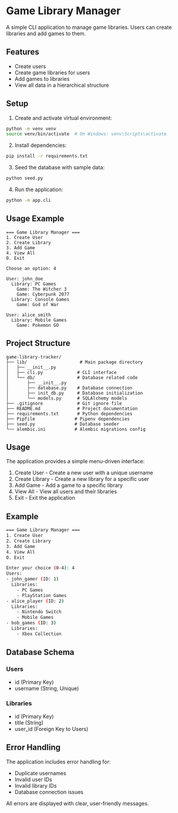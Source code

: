 # Game Library Manager

A simple CLI application to manage game libraries. Users can create libraries and add games to them.

## Features

- Create users
- Create game libraries for users
- Add games to libraries
- View all data in a hierarchical structure

## Setup

1. Create and activate virtual environment:
```bash
python -m venv venv
source venv/bin/activate  # On Windows: venv\Scripts\activate
```

2. Install dependencies:
```bash
pip install -r requirements.txt
```

3. Seed the database with sample data:
```bash
python seed.py
```

4. Run the application:
```bash
python -m app.cli
```

## Usage Example

```
=== Game Library Manager ===
1. Create User
2. Create Library
3. Add Game
4. View All
0. Exit

Choose an option: 4

User: john_doe
  Library: PC Games
    Game: The Witcher 3
    Game: Cyberpunk 2077
  Library: Console Games
    Game: God of War

User: alice_smith
  Library: Mobile Games
    Game: Pokemon GO
```

## Project Structure

```
game-library-tracker/
├── lib/                    # Main package directory
│   ├── __init__.py
│   ├── cli.py             # CLI interface
│   └── db/                # Database related code
│       ├── __init__.py
│       ├── database.py    # Database connection
│       ├── init_db.py     # Database initialization
│       └── models.py      # SQLAlchemy models
├── .gitignore             # Git ignore file
├── README.md              # Project documentation
├── requirements.txt       # Python dependencies
├── Pipfile               # Pipenv dependencies
├── seed.py               # Database seeder
└── alembic.ini           # Alembic migrations config
```

## Usage

The application provides a simple menu-driven interface:

1. Create User - Create a new user with a unique username
2. Create Library - Create a new library for a specific user
3. Add Game - Add a game to a specific library
4. View All - View all users and their libraries
0. Exit - Exit the application

## Example

```bash
=== Game Library Manager ===
1. Create User
2. Create Library
3. Add Game
4. View All
0. Exit

Enter your choice (0-4): 4
Users:
- john_gamer (ID: 1)
  Libraries:
    - PC Games
    - PlayStation Games
- alice_player (ID: 2)
  Libraries:
    - Nintendo Switch
    - Mobile Games
- bob_games (ID: 3)
  Libraries:
    - Xbox Collection
```

## Database Schema

### Users
- id (Primary Key)
- username (String, Unique)

### Libraries
- id (Primary Key)
- title (String)
- user_id (Foreign Key to Users)

## Error Handling

The application includes error handling for:
- Duplicate usernames
- Invalid user IDs
- Invalid library IDs
- Database connection issues

All errors are displayed with clear, user-friendly messages.
